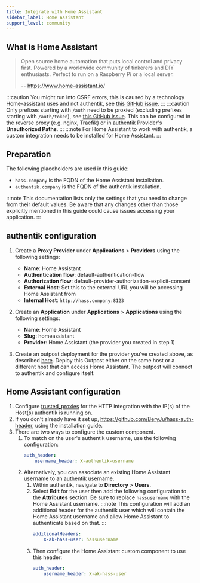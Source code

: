 ```yaml
---
title: Integrate with Home Assistant
sidebar_label: Home Assistant
support_level: community
---
```


## What is Home Assistant

> Open source home automation that puts local control and privacy first. Powered by a worldwide community of tinkerers and DIY enthusiasts. Perfect to run on a Raspberry Pi or a local server.
>
> -- https://www.home-assistant.io/

:::caution
You might run into CSRF errors, this is caused by a technology Home-assistant uses and not authentik, see [this GitHub issue](https://github.com/goauthentik/authentik/issues/884#issuecomment-851542477).
:::
:::caution
Only prefixes starting with `/auth` need to be proxied (excluding prefixes starting with `/auth/token`), see [this GitHub issue](https://github.com/BeryJu/hass-auth-header/issues/212). This can be configured in the reverse proxy (e.g. nginx, Traefik) or in authentik Provider's **Unauthorized Paths**.
:::
:::note
For Home Assistant to work with authentik, a custom integration needs to be installed for Home Assistant.
:::

## Preparation

The following placeholders are used in this guide:

- `hass.company` is the FQDN of the Home Assistant installation.
- `authentik.company` is the FQDN of the authentik installation.

:::note
This documentation lists only the settings that you need to change from their default values. Be aware that any changes other than those explicitly mentioned in this guide could cause issues accessing your application.
:::

## authentik configuration

1. Create a **Proxy Provider** under **Applications** > **Providers** using the following settings:

    - **Name**: Home Assistant
    - **Authentication flow**: default-authentication-flow
    - **Authorization flow**: default-provider-authorization-explicit-consent
    - **External Host**: Set this to the external URL you will be accessing Home Assistant from
    - **Internal Host**: `http://hass.company:8123`

2. Create an **Application** under **Applications** > **Applications** using the following settings:

    - **Name**: Home Assistant
    - **Slug**: homeassistant
    - **Provider**: Home Assistant (the provider you created in step 1)

3. Create an outpost deployment for the provider you've created above, as described [here](https://docs.goauthentik.io/docs/add-secure-apps/outposts/index.md). Deploy this Outpost either on the same host or a different host that can access Home Assistant. The outpost will connect to authentik and configure itself.

## Home Assistant configuration

1. Configure [trusted_proxies](https://www.home-assistant.io/integrations/http/#trusted_proxies) for the HTTP integration with the IP(s) of the Host(s) authentik is running on.
2. If you don't already have it set up, https://github.com/BeryJu/hass-auth-header, using the installation guide.
3. There are two ways to configure the custom component.
    1. To match on the user's authentik username, use the following configuration:
        ```yaml
        auth_header:
            username_header: X-authentik-username
        ```
    2. Alternatively, you can associate an existing Home Assistant username to an authentik username.
        1. Within authentik, navigate to **Directory** > **Users**.
        2. Select **Edit** for the user then add the following configuration to the **Attributes** section. Be sure to replace `hassusername` with the Home Assistant username.
           :::note
           This configuration will add an additional header for the authentik user which will contain the Home Assistant username and allow Home Assistant to authenticate based on that.
           :::
            ```yaml
            additionalHeaders:
                X-ak-hass-user: hassusername
            ```
        3. Then configure the Home Assistant custom component to use this header:
            ```yaml
            auth_header:
                username_header: X-ak-hass-user
            ```
